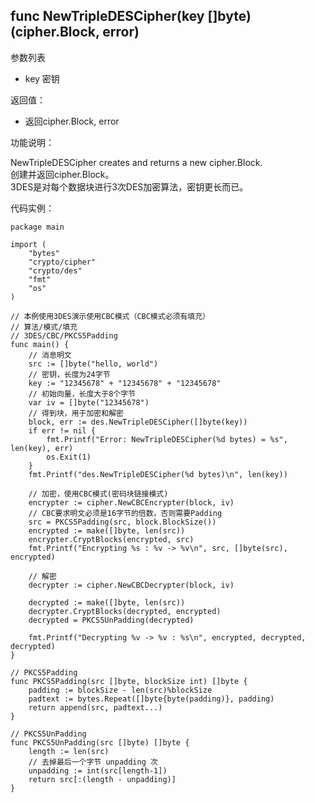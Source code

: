 ## func NewTripleDESCipher(key []byte) (cipher.Block, error)

参数列表

- key 密钥

返回值：

- 返回cipher.Block, error

功能说明：

NewTripleDESCipher creates and returns a new cipher.Block.  
创建并返回cipher.Block。  
3DES是对每个数据块进行3次DES加密算法，密钥更长而已。

代码实例：

	package main
	
	import (
		"bytes"
		"crypto/cipher"
		"crypto/des"
		"fmt"
		"os"
	)
	
	// 本例使用3DES演示使用CBC模式（CBC模式必须有填充）
	// 算法/模式/填充
	// 3DES/CBC/PKCS5Padding
	func main() {
		// 消息明文
		src := []byte("hello, world")
		// 密钥，长度为24字节
		key := "12345678" + "12345678" + "12345678"
		// 初始向量，长度大于8个字节
		var iv = []byte("12345678")
		// 得到块，用于加密和解密
		block, err := des.NewTripleDESCipher([]byte(key))
		if err != nil {
			fmt.Printf("Error: NewTripleDESCipher(%d bytes) = %s", len(key), err)
			os.Exit(1)
		}
		fmt.Printf("des.NewTripleDESCipher(%d bytes)\n", len(key))
	
		// 加密，使用CBC模式(密码块链接模式)
		encrypter := cipher.NewCBCEncrypter(block, iv)
		// CBC要求明文必须是16字节的倍数，否则需要Padding
		src = PKCS5Padding(src, block.BlockSize())
		encrypted := make([]byte, len(src))
		encrypter.CryptBlocks(encrypted, src)
		fmt.Printf("Encrypting %s : %v -> %v\n", src, []byte(src), encrypted)
	
		// 解密
		decrypter := cipher.NewCBCDecrypter(block, iv)
	
		decrypted := make([]byte, len(src))
		decrypter.CryptBlocks(decrypted, encrypted)
		decrypted = PKCS5UnPadding(decrypted)
	
		fmt.Printf("Decrypting %v -> %v : %s\n", encrypted, decrypted, decrypted)
	}
	
	// PKCS5Padding
	func PKCS5Padding(src []byte, blockSize int) []byte {
		padding := blockSize - len(src)%blockSize
		padtext := bytes.Repeat([]byte{byte(padding)}, padding)
		return append(src, padtext...)
	}
	
	// PKCS5UnPadding
	func PKCS5UnPadding(src []byte) []byte {
		length := len(src)
		// 去掉最后一个字节 unpadding 次
		unpadding := int(src[length-1])
		return src[:(length - unpadding)]
	}